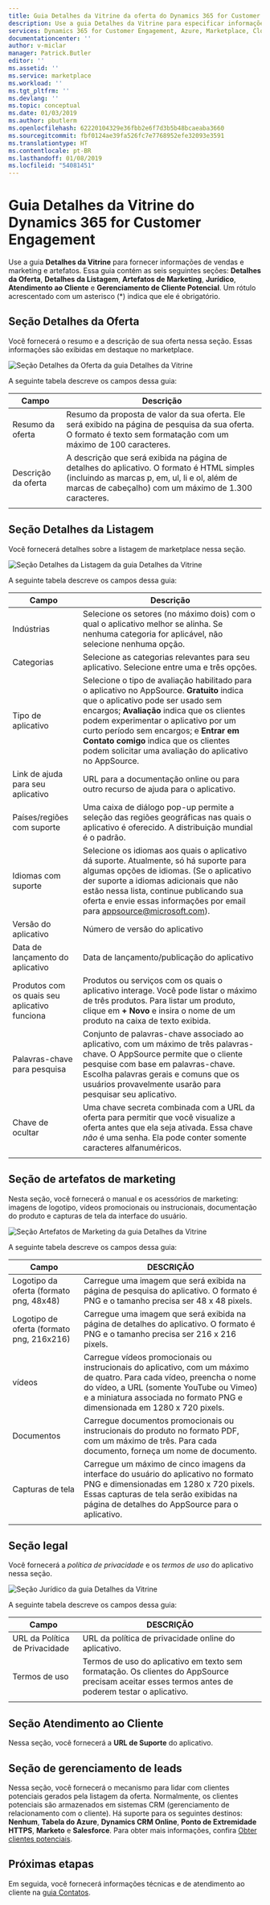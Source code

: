 ```yaml
---
title: Guia Detalhes da Vitrine da oferta do Dynamics 365 for Customer Engagement – Azure Marketplace | Microsoft Docs
description: Use a guia Detalhes da Vitrine para especificar informações de vendas e marketing para uma oferta do Dynamics 365 for Customer Engagement.
services: Dynamics 365 for Customer Engagement, Azure, Marketplace, Cloud Partner Portal, AppSource
documentationcenter: ''
author: v-miclar
manager: Patrick.Butler
editor: ''
ms.assetid: ''
ms.service: marketplace
ms.workload: ''
ms.tgt_pltfrm: ''
ms.devlang: ''
ms.topic: conceptual
ms.date: 01/03/2019
ms.author: pbutlerm
ms.openlocfilehash: 62220104329e36fbb2e6f7d3b5b48bcaeaba3660
ms.sourcegitcommit: fbf0124ae39fa526fc7e7768952efe32093e3591
ms.translationtype: HT
ms.contentlocale: pt-BR
ms.lasthandoff: 01/08/2019
ms.locfileid: "54081451"
---
```

# <a name="dynamics-365-for-customer-engagement-storefront-details-tab"></a>Guia Detalhes da Vitrine do Dynamics 365 for Customer Engagement

Use a guia **Detalhes da Vitrine** para fornecer informações de vendas e marketing e artefatos.  Essa guia contém as seis seguintes seções: **Detalhes da Oferta**, **Detalhes da Listagem**, **Artefatos de Marketing**, **Jurídico**, **Atendimento ao Cliente** e **Gerenciamento de Cliente Potencial**.  Um rótulo acrescentado com um asterisco (*) indica que ele é obrigatório.


## <a name="offer-details-section"></a>Seção Detalhes da Oferta

Você fornecerá o resumo e a descrição de sua oferta nessa seção.  Essas informações são exibidas em destaque no marketplace.
 
![Seção Detalhes da Oferta da guia Detalhes da Vitrine](./media/storefront-tab-offer-details.png)

A seguinte tabela descreve os campos dessa guia: 

|    **Campo**          |  **Descrição**               |
|  ---------------      |  ---------------               |
|  Resumo da oferta        | Resumo da proposta de valor da sua oferta. Ele será exibido na página de pesquisa da sua oferta. O formato é texto sem formatação com um máximo de 100 caracteres. |
|  Descrição da oferta    | A descrição que será exibida na página de detalhes do aplicativo. O formato é HTML simples (incluindo as marcas p, em, ul, li e ol, além de marcas de cabeçalho) com um máximo de 1.300 caracteres.  |
|  |  | 


## <a name="listing-details-section"></a>Seção Detalhes da Listagem

Você fornecerá detalhes sobre a listagem de marketplace nessa seção.

![Seção Detalhes da Listagem da guia Detalhes da Vitrine](./media/storefront-tab-listing-details.png)

A seguinte tabela descreve os campos dessa guia: 

|    **Campo**          |  **Descrição**               |
|  ---------------      |  ---------------               |
|  Indústrias           | Selecione os setores (no máximo dois) com o qual o aplicativo melhor se alinha. Se nenhuma categoria for aplicável, não selecione nenhuma opção.  |
|  Categorias           | Selecione as categorias relevantes para seu aplicativo. Selecione entre uma e três opções.  |
|  Tipo de aplicativo             | Selecione o tipo de avaliação habilitado para o aplicativo no AppSource. **Gratuito** indica que o aplicativo pode ser usado sem encargos; **Avaliação** indica que os clientes podem experimentar o aplicativo por um curto período sem encargos; e **Entrar em Contato comigo** indica que os clientes podem solicitar uma avaliação do aplicativo no AppSource.  |
| Link de ajuda para seu aplicativo | URL para a documentação online ou para outro recurso de ajuda para o aplicativo.  |
| Países/regiões com suporte | Uma caixa de diálogo pop-up permite a seleção das regiões geográficas nas quais o aplicativo é oferecido.  A distribuição mundial é o padrão. |
| Idiomas com suporte   | Selecione os idiomas aos quais o aplicativo dá suporte. Atualmente, só há suporte para algumas opções de idiomas.  (Se o aplicativo der suporte a idiomas adicionais que não estão nessa lista, continue publicando sua oferta e envie essas informações por email para appsource@microsoft.com).  |
| Versão do aplicativo           | Número de versão do aplicativo    |
| Data de lançamento do aplicativo      | Data de lançamento/publicação do aplicativo |
| Produtos com os quais seu aplicativo funciona | Produtos ou serviços com os quais o aplicativo interage. Você pode listar o máximo de três produtos. Para listar um produto, clique em **+ Novo** e insira o nome de um produto na caixa de texto exibida.  |
| Palavras-chave para pesquisa       | Conjunto de palavras-chave associado ao aplicativo, com um máximo de três palavras-chave.  O AppSource permite que o cliente pesquise com base em palavras-chave.  Escolha palavras gerais e comuns que os usuários provavelmente usarão para pesquisar seu aplicativo.  |
|  Chave de ocultar             | Uma chave secreta combinada com a URL da oferta para permitir que você visualize a oferta antes que ela seja ativada.  Essa chave *não* é uma senha.  Ela pode conter somente caracteres alfanuméricos.  |
|  |  |


## <a name="marketing-artifacts-section"></a>Seção de artefatos de marketing

Nesta seção, você fornecerá o manual e os acessórios de marketing: imagens de logotipo, vídeos promocionais ou instrucionais, documentação do produto e capturas de tela da interface do usuário.

![Seção Artefatos de Marketing da guia Detalhes da Vitrine](./media/storefront-tab-market-artifacts.png)

A seguinte tabela descreve os campos dessa guia: 

|      Campo            |    DESCRIÇÃO                 |
|  ---------------      |  ---------------               |
| Logotipo da oferta (formato png, 48x48) | Carregue uma imagem que será exibida na página de pesquisa do aplicativo. O formato é PNG e o tamanho precisa ser 48 x 48 pixels. |
| Logotipo de oferta (formato png, 216x216) | Carregue uma imagem que será exibida na página de detalhes do aplicativo. O formato é PNG e o tamanho precisa ser 216 x 216 pixels. |
| vídeos                | Carregue vídeos promocionais ou instrucionais do aplicativo, com um máximo de quatro.  Para cada vídeo, preencha o nome do vídeo, a URL (somente YouTube ou Vimeo) e a miniatura associada no formato PNG e dimensionada em 1280 x 720 pixels.  | 
| Documentos             | Carregue documentos promocionais ou instrucionais do produto no formato PDF, com um máximo de três.  Para cada documento, forneça um nome de documento.  |
| Capturas de tela           | Carregue um máximo de cinco imagens da interface do usuário do aplicativo no formato PNG e dimensionadas em 1280 x 720 pixels.  Essas capturas de tela serão exibidas na página de detalhes do AppSource para o aplicativo. |
|  |  |


## <a name="legal-section"></a>Seção legal

Você fornecerá a *política de privacidade* e os *termos de uso* do aplicativo nessa seção.

![Seção Jurídico da guia Detalhes da Vitrine](./media/storefront-tab-legal.png)

A seguinte tabela descreve os campos dessa guia: 

|      Campo            |    DESCRIÇÃO                 |
|  ---------------      |  ---------------               |
| URL da Política de Privacidade    | URL da política de privacidade online do aplicativo.  |
| Termos de uso          | Termos de uso do aplicativo em texto sem formatação.  Os clientes do AppSource precisam aceitar esses termos antes de poderem testar o aplicativo. |
|  |  |


## <a name="customer-support-section"></a>Seção Atendimento ao Cliente

Nessa seção, você fornecerá a **URL de Suporte** do aplicativo.


## <a name="lead-management-section"></a>Seção de gerenciamento de leads

Nessa seção, você fornecerá o mecanismo para lidar com clientes potenciais gerados pela listagem da oferta.  Normalmente, os clientes potenciais são armazenados em sistemas CRM (gerenciamento de relacionamento com o cliente).  Há suporte para os seguintes destinos: **Nenhum**, **Tabela do Azure**, **Dynamics CRM Online**, **Ponto de Extremidade HTTPS**, **Marketo** e **Salesforce**.  Para obter mais informações, confira [Obter clientes potenciais](../../cloud-partner-portal-orig/cloud-partner-portal-get-customer-leads.md).


## <a name="next-steps"></a>Próximas etapas

Em seguida, você fornecerá informações técnicas e de atendimento ao cliente na [guia Contatos](./cpp-contacts-tab.md). 
